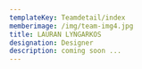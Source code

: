 ```yaml
---
templateKey: Teamdetail/index
memberimage: /img/team-img4.jpg
title: LAURAN LYNGARKOS
designation: Designer
description: coming soon ...
---
```


